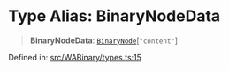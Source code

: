 # Type Alias: BinaryNodeData

> **BinaryNodeData**: [`BinaryNode`](BinaryNode.md)\[`"content"`\]

Defined in: [src/WABinary/types.ts:15](https://github.com/Fokusdotid/bail/blob/3bd64a6fd6e8fc52d3ec9ba842534bed26103555/src/WABinary/types.ts#L15)
